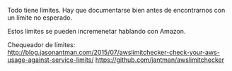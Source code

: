 Todo tiene límites.
Hay que documentarse bien antes de encontrarnos con un límite no esperado.

Estos límites se pueden incremenetar hablando con Amazon.


Chequeador de límites:
http://blog.jasonantman.com/2015/07/awslimitchecker-check-your-aws-usage-against-service-limits/
https://github.com/jantman/awslimitchecker
